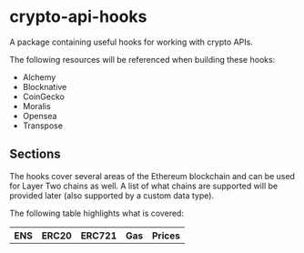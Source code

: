 # crypto-api-hooks
A package containing useful hooks for working with crypto APIs.

The following resources will be referenced when building these hooks:
- Alchemy
- Blocknative
- CoinGecko
- Moralis
- Opensea
- Transpose

## Sections

The hooks cover several areas of the Ethereum blockchain and can be used for Layer Two chains as well.
A list of what chains are supported will be provided later (also supported by a custom data type).

The following table highlights what is covered:

<table>
    <tr>
        <th>ENS</th>
        <th>ERC20</th>
        <th>ERC721</th>
        <th>Gas</th>
        <th>Prices</th>
    <tr>
</table>
